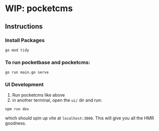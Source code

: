 # WIP: pocketcms

## Instructions

### Install Packages

```
go mod tidy
```

### To run pocketbase and pocketcms:

```
go run main.go serve
```

### UI Development

1. Run pocketcms like above
2. in another terminal, open the `ui/` dir and run:

```
npm run dev
```

which should spin up vite at `localhost:3000`. This will give you all the HMR goodness.
